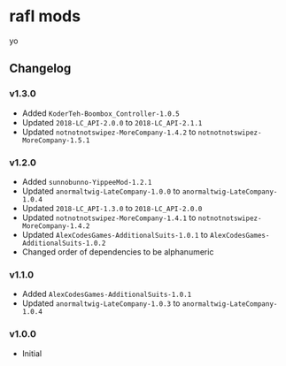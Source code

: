 # rafl mods

yo

## Changelog

### v1.3.0
- Added `KoderTeh-Boombox_Controller-1.0.5`
- Updated `2018-LC_API-2.0.0` to `2018-LC_API-2.1.1`
- Updated `notnotnotswipez-MoreCompany-1.4.2` to `notnotnotswipez-MoreCompany-1.5.1`

### v1.2.0
- Added `sunnobunno-YippeeMod-1.2.1`
- Updated `anormaltwig-LateCompany-1.0.0` to `anormaltwig-LateCompany-1.0.4`
- Updated `2018-LC_API-1.3.0` to `2018-LC_API-2.0.0`
- Updated `notnotnotswipez-MoreCompany-1.4.1` to `notnotnotswipez-MoreCompany-1.4.2`
- Updated `AlexCodesGames-AdditionalSuits-1.0.1` to `AlexCodesGames-AdditionalSuits-1.0.2`
- Changed order of dependencies to be alphanumeric

### v1.1.0
- Added `AlexCodesGames-AdditionalSuits-1.0.1`
- Updated `anormaltwig-LateCompany-1.0.3` to `anormaltwig-LateCompany-1.0.4`

### v1.0.0
- Initial